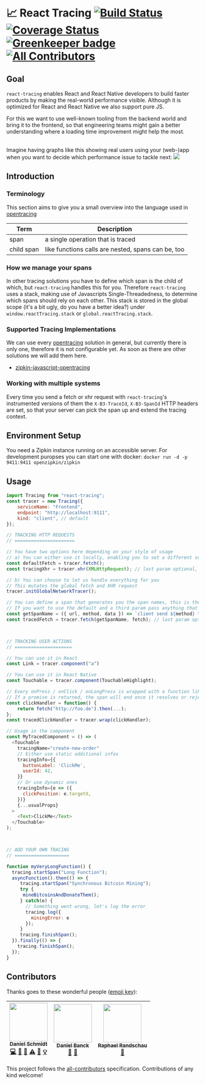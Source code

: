 # 📈 React Tracing [![Build Status](https://travis-ci.org/react-tracing/react-tracing.svg?branch=master)](https://travis-ci.org/react-tracing/react-tracing) [![Coverage Status](https://coveralls.io/repos/github/react-tracing/react-tracing/badge.svg?branch=master)](https://coveralls.io/github/react-tracing/react-tracing?branch=master) [![Greenkeeper badge](https://badges.greenkeeper.io/react-tracing/react-tracing.svg)](https://greenkeeper.io/) [![All Contributors](https://img.shields.io/badge/all_contributors-3-orange.svg?style=flat-square)](#contributors)

## Goal

`react-tracing` enables React and React Native developers to build faster
products by making the real-world performance visible. Although it is optimized
for React and React Native we also support pure JS.<br>

For this we want to use well-known tooling from the backend world and bring it
to the frontend, so that engineering teams might gain a better understanding
where a loading time improvement might help the most.<br><br>

Imagine having graphs like this showing real users using your (web-)app when you
want to decide which performance issue to tackle next:
<img src="http://zipkin.io/public/img/web-screenshot.png" />

## Introduction

### Terminology

This section aims to give you a small overview into the language used in
[opentracing](http://opentracing.io/documentation/pages/spec)

| Term       | Description                                        |
| ---------- | -------------------------------------------------- |
| span       | a single operation that is traced                  |
| child span | like functions calls are nested, spans can be, too |

### How we manage your spans

In other tracing solutions you have to define which span is the child of which,
but `react-tracing` handles this for you. Therefore `react-tracing` uses a
stack, making use of Javascripts Single-Threadedness, to determine which spans
should rely on each other. This stack is stored in the global scope (it's a bit
ugly, do you have a better idea?) under `window.reactTracing.stack` or
`global.reactTracing.stack`.

### Supported Tracing Implementations

We can use every [opentracing](http://opentracing.io/) solution in general, but
currently there is only one, therefore it is not configurable yet. As soon as
there are other solutions we will add them here.

* [zipkin-javascript-opentracing](https://github.com/DanielMSchmidt/zipkin-javascript-opentracing)

### Working with multiple systems

Every time you send a fetch or xhr request with `react-tracing`'s instrumented
versions of them the `X-B3-TraceId`, `X-B3-SpanId` HTTP headers are set, so that
your server can pick the span up and extend the tracing context.

## Environment Setup

You need a Zipkin instance running on an accessible server. For development
puropses you can start one with docker: `docker run -d -p 9411:9411
openzipkin/zipkin`

## Usage

```javascript
import Tracing from "react-tracing";
const tracer = new Tracing({
    serviceName: "Frontend",
    endpoint: "http://localhost:9111",
    kind: "client", // default
});

// TRACKING HTTP REQUESTS
// ======================

// You have two options here depending on your style of usage
// a) You can either use it locally, enabling you to set a different service name per fetch
const defaultFetch = tracer.fetch();
const tracingXhr = tracer.xhr(XMLHttpRequest); // last param optional, otherwise a global is used

// b) You can choose to let us handle everything for you
// This mutates the global fetch and XHR request
tracer.initGlobalNetworkTracer();

// You can define a span that generates you the span names, this is the default one.
// If you want to use the default and a third param pass anything that is not a function as the second parameter.
const getSpanName = ({ url, method, data }) => `client send ${method} to ${url} with data ${JSON.stringify(data)}`;
const tracedFetch = tracer.fetch(getSpanName, fetch); // last param optional, otherwise a global is used



// TRACKING USER ACTIONS
// =====================

// You can use it in React
const Link = tracer.component("a")

// You can use it in React Native
const Touchable = tracer.component(TouchableHighlight);

// Every onPress / onClick / onLongPress is wrapped with a function like this
// If a promise is returned, the span will end once it resolves or rejects
const clickHandler = function() {
    return fetch("http://foo.de").then(...);
};
const tracedClickHandler = tracer.wrap(clickHandler);

// Usage in the component
const MyTracedComponent = () => (
  <Touchable
    tracingName="create-new-order"
    // Either use static additional infos
    tracingInfo={{
      buttonLabel: 'ClickMe',
      userId: 42,
    }}
    // Or use dynamic ones
    tracingInfo={e => ({
      clickPosition: e.targetX,
    })}
    {...usualProps}
  >
    <Text>ClickMe</Text>
  </Touchable>
);



// ADD YOUR OWN TRACING
// ====================

function myVeryLongFunction() {
  tracing.startSpan("Long Function");
  asyncFunction().then(() => {
     tracing.startSpan("Synchronous Bitcoin Mining");
     try {
      mineBitcoinsAndDonateThem();
     } catch(e) {
       // Something went wrong, let's log the error
       tracing.log({
         miningError: e
       });
     }
     tracing.finishSpan();
  }).finally(() => {
    tracing.finishSpan();
  });
}
```

## Contributors

Thanks goes to these wonderful people
([emoji key](https://github.com/kentcdodds/all-contributors#emoji-key)):

<!-- ALL-CONTRIBUTORS-LIST:START - Do not remove or modify this section -->

| [<img src="https://avatars2.githubusercontent.com/u/1337046?v=4" width="100px;"/><br /><sub><b>Daniel Schmidt</b></sub>](http://danielmschmidt.de/)<br />[💻](https://github.com/react-tracing/react-tracing/commits?author=DanielMSchmidt "Code") [📖](https://github.com/react-tracing/react-tracing/commits?author=DanielMSchmidt "Documentation") [🤔](#ideas-DanielMSchmidt "Ideas, Planning, & Feedback") [⚠️](https://github.com/react-tracing/react-tracing/commits?author=DanielMSchmidt "Tests") [🔧](#tool-DanielMSchmidt "Tools") [💡](#example-DanielMSchmidt "Examples") | [<img src="https://avatars0.githubusercontent.com/u/45985?v=4" width="100px;"/><br /><sub><b>Daniel Banck</b></sub>](https://dbanck.de)<br />[📖](https://github.com/react-tracing/react-tracing/commits?author=dbanck "Documentation") [🤔](#ideas-dbanck "Ideas, Planning, & Feedback") | [<img src="https://avatars2.githubusercontent.com/u/111324?v=4" width="100px;"/><br /><sub><b>Raphael Randschau</b></sub>](https://www.nicolai86.eu)<br />[🤔](#ideas-nicolai86 "Ideas, Planning, & Feedback") |
| :------------------------------------------------------------------------------------------------------------------------------------------------------------------------------------------------------------------------------------------------------------------------------------------------------------------------------------------------------------------------------------------------------------------------------------------------------------------------------------------------------------------------------------------------------------------------------------: | :---------------------------------------------------------------------------------------------------------------------------------------------------------------------------------------------------------------------------------------------------------------------------------------: | :------------------------------------------------------------------------------------------------------------------------------------------------------------------------------------------------------------: |


<!-- ALL-CONTRIBUTORS-LIST:END -->

This project follows the
[all-contributors](https://github.com/kentcdodds/all-contributors)
specification. Contributions of any kind welcome!

